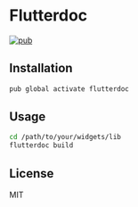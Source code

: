 # Flutterdoc

[![pub](https://img.shields.io/pub/v/flutterdoc.svg)](https://pub.dev/packages/flutterdoc)

## Installation

```sh
pub global activate flutterdoc
```

## Usage

```sh
cd /path/to/your/widgets/lib
flutterdoc build
```

## License

MIT
